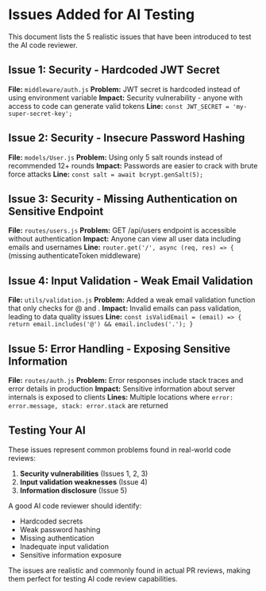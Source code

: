 # Issues Added for AI Testing

This document lists the 5 realistic issues that have been introduced to test the AI code reviewer.

## Issue 1: Security - Hardcoded JWT Secret
**File:** `middleware/auth.js`
**Problem:** JWT secret is hardcoded instead of using environment variable
**Impact:** Security vulnerability - anyone with access to code can generate valid tokens
**Line:** `const JWT_SECRET = 'my-super-secret-key';`

## Issue 2: Security - Insecure Password Hashing
**File:** `models/User.js`
**Problem:** Using only 5 salt rounds instead of recommended 12+ rounds
**Impact:** Passwords are easier to crack with brute force attacks
**Line:** `const salt = await bcrypt.genSalt(5);`

## Issue 3: Security - Missing Authentication on Sensitive Endpoint
**File:** `routes/users.js`
**Problem:** GET /api/users endpoint is accessible without authentication
**Impact:** Anyone can view all user data including emails and usernames
**Line:** `router.get('/', async (req, res) => {` (missing authenticateToken middleware)

## Issue 4: Input Validation - Weak Email Validation
**File:** `utils/validation.js`
**Problem:** Added a weak email validation function that only checks for @ and .
**Impact:** Invalid emails can pass validation, leading to data quality issues
**Line:** `const isValidEmail = (email) => { return email.includes('@') && email.includes('.'); }`

## Issue 5: Error Handling - Exposing Sensitive Information
**File:** `routes/auth.js`
**Problem:** Error responses include stack traces and error details in production
**Impact:** Sensitive information about server internals is exposed to clients
**Lines:** Multiple locations where `error: error.message, stack: error.stack` are returned

## Testing Your AI

These issues represent common problems found in real-world code reviews:

1. **Security vulnerabilities** (Issues 1, 2, 3)
2. **Input validation weaknesses** (Issue 4)
3. **Information disclosure** (Issue 5)

A good AI code reviewer should identify:
- Hardcoded secrets
- Weak password hashing
- Missing authentication
- Inadequate input validation
- Sensitive information exposure

The issues are realistic and commonly found in actual PR reviews, making them perfect for testing AI code review capabilities.
